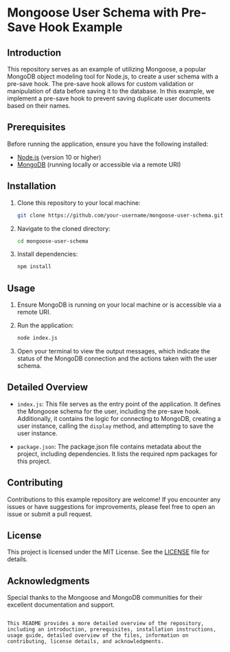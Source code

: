 
# Mongoose User Schema with Pre-Save Hook Example

## Introduction

This repository serves as an example of utilizing Mongoose, a popular MongoDB object modeling tool for Node.js, to create a user schema with a pre-save hook. The pre-save hook allows for custom validation or manipulation of data before saving it to the database. In this example, we implement a pre-save hook to prevent saving duplicate user documents based on their names.

## Prerequisites

Before running the application, ensure you have the following installed:

- [Node.js](https://nodejs.org) (version 10 or higher)
- [MongoDB](https://www.mongodb.com/try/download/community) (running locally or accessible via a remote URI)

## Installation
1. Clone this repository to your local machine:

   ```bash
   git clone https://github.com/your-username/mongoose-user-schema.git
   ```

2. Navigate to the cloned directory:

   ```bash
   cd mongoose-user-schema
   ```

3. Install dependencies:

   ```bash
   npm install
   ```

## Usage

1. Ensure MongoDB is running on your local machine or is accessible via a remote URI.

2. Run the application:

   ```bash
   node index.js
   ```

3. Open your terminal to view the output messages, which indicate the status of the MongoDB connection and the actions taken with the user schema.

## Detailed Overview

- `index.js`: This file serves as the entry point of the application. It defines the Mongoose schema for the user, including the pre-save hook. Additionally, it contains the logic for connecting to MongoDB, creating a user instance, calling the `display` method, and attempting to save the user instance.

- `package.json`: The package.json file contains metadata about the project, including dependencies. It lists the required npm packages for this project.

## Contributing

Contributions to this example repository are welcome! If you encounter any issues or have suggestions for improvements, please feel free to open an issue or submit a pull request.

## License

This project is licensed under the MIT License. See the [LICENSE](LICENSE) file for details.

## Acknowledgments

Special thanks to the Mongoose and MongoDB communities for their excellent documentation and support.
```

This README provides a more detailed overview of the repository, including an introduction, prerequisites, installation instructions, usage guide, detailed overview of the files, information on contributing, license details, and acknowledgments.
